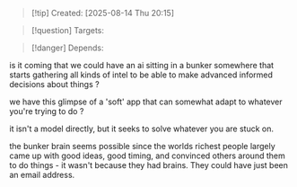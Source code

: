 
>[!tip] Created: [2025-08-14 Thu 20:15]

>[!question] Targets: 

>[!danger] Depends: 

is it coming that we could have an ai sitting in a bunker somewhere that starts gathering all kinds of intel to be able to make advanced informed decisions about things ?

we have this glimpse of a 'soft' app that can somewhat adapt to whatever you're trying to do ?

it isn't a model directly, but it seeks to solve whatever you are stuck on.

the bunker brain seems possible since the worlds richest people largely came up with good ideas, good timing, and convinced others around them to do things - it wasn't because they had brains.  They could have just been an email address.